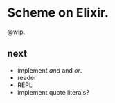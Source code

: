 # Scheme on Elixir.

@wip.

## next
- implement _and_ and _or_.
- reader
- REPL
- implement quote literals?
